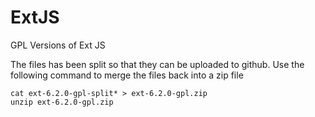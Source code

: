 # ExtJS
GPL Versions of Ext JS

The files has been split so that they can be uploaded to github. Use the following command to merge the files back into a zip file

```
cat ext-6.2.0-gpl-split* > ext-6.2.0-gpl.zip
unzip ext-6.2.0-gpl.zip
```
